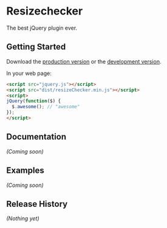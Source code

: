 # Resizechecker

The best jQuery plugin ever.

## Getting Started
Download the [production version][min] or the [development version][max].

[min]: https://raw.github.com/silvers/jquery-resizeChecker/master/dist/resizeChecker.min.js
[max]: https://raw.github.com/silvers/jquery-resizeChecker/master/dist/resizeChecker.js

In your web page:

```html
<script src="jquery.js"></script>
<script src="dist/resizeChecker.min.js"></script>
<script>
jQuery(function($) {
  $.awesome(); // "awesome"
});
</script>
```

## Documentation
_(Coming soon)_

## Examples
_(Coming soon)_

## Release History
_(Nothing yet)_
